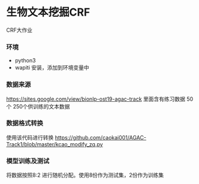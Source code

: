 # 生物文本挖掘CRF
CRF大作业
### 环境
- python3
- wapiti 安装，添加到环境变量中

### 数据来源
https://sites.google.com/view/bionlp-ost19-agac-track 
里面含有练习数据 50个
250个供训练的文本数据

### 数据格式转换
使用该代码进行转换
https://github.com/caokai001/AGAC-Track1/blob/master/kcao_modify_zq.py

### 模型训练及测试
将数据按照8:2 进行随机分配。使用8份作为测试集，2份作为训练集

